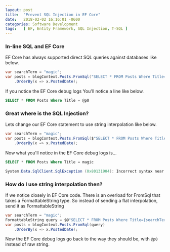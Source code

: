 ```yaml
---
layout: post
title:  "Prevent SQL Injection in EF Core"
date:   2018-02-02 16:16:01 -0600
categories: Software Development
tags:   [ EF, Entity Framework, SQL Injection, T-SQL ]
---
```


### In-line SQL and EF Core
EF Core has always supported direct SQL queries against databases like below. 
```csharp
var searchTerm = "magic";
var posts = blogContext.Posts.FromSql("SELECT * FROM Posts Where Title={0}", searchTerm)
    .OrderBy(x => x.PostedDate);
```

If you notice the EF Core debug logs You'll notice a line like below.
```sql
SELECT * FROM Posts Where Title = @p0
```
### Great where is the SQL Injection?

Lets change our EF Core statement to use string interpolation like below.
```csharp
var searchTerm = "magic";
var posts = blogContext.Posts.FromSql($"SELECT * FROM Posts Where Title={searchTerm}")
    .OrderBy(x => x.PostedDate);
```

Now what you'll notice in the EF Core debug logs is...

```sql
SELECT * FROM Posts Where Title = magic
```
```csharp
System.Data.SqlClient.SqlException (0x80131904): Incorrect syntax near 'magic'.
```

### How do I use string interpolation then?
If we notice closely in EF Core code. There is an overload for FromSql that takes a FormattableString type.
So instead of sending a flat interpolation, send it as FormattableString

```csharp
var searchTerm = "magic";
FormattableString query = $@"SELECT * FROM Posts Where Title={searchTerm}";
var posts = blogContext.Posts.FromSql(query)
    .OrderBy(x => x.PostedDate);
```

Now the EF Core debug logs go back to the way they should be, with `@p0` instead of raw string.